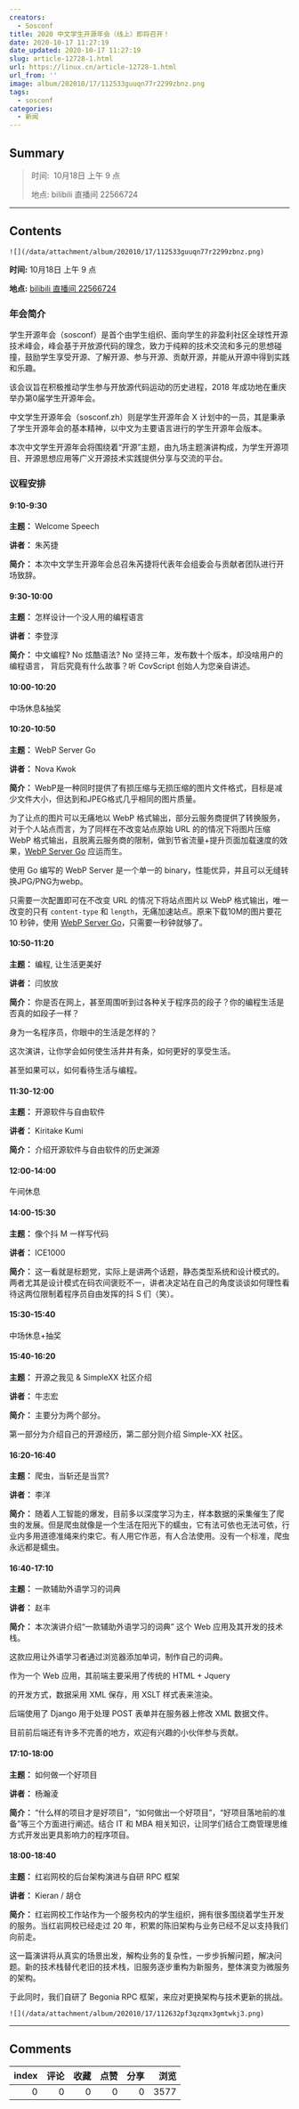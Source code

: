 ```yaml
---
creators:
  - Sosconf
title: 2020 中文学生开源年会（线上）即将召开！
date: 2020-10-17 11:27:19
date_updated: 2020-10-17 11:27:19
slug: article-12728-1.html
url: https://linux.cn/article-12728-1.html
url_from: ''
image: album/202010/17/112533guuqn77r2299zbnz.png
tags:
  - sosconf
categories:
  - 新闻
---
```


## Summary

> 时间:  10月18日 上午 9 点
> 
> 地点: bilibili 直播间 22566724

***

<!-- more -->

## Contents

`![](/data/attachment/album/202010/17/112533guuqn77r2299zbnz.png)`

**时间:** 10月18日 上午 9 点

**地点:** [bilibili 直播间 22566724](https://live.bilibili.com/22566724)

### 年会简介

学生开源年会（sosconf）是首个由学生组织、面向学生的非盈利社区全球性开源技术峰会，峰会基于开放源代码的理念，致力于纯粹的技术交流和多元的思想碰撞，鼓励学生享受开源、了解开源、参与开源、贡献开源，并能从开源中得到实践和乐趣。

该会议旨在积极推动学生参与开放源代码运动的历史进程，2018 年成功地在重庆举办第0届学生开源年会。

中文学生开源年会（sosconf.zh）则是学生开源年会 X 计划中的一员，其是秉承了学生开源年会的基本精神，以中文为主要语言进行的学生开源年会版本。

本次中文学生开源年会将围绕着“开源”主题，由九场主题演讲构成，为学生开源项目、开源思想应用等广义开源技术实践提供分享与交流的平台。

### 议程安排

#### 9:10-9:30

**主题：** Welcome Speech

**讲者：** 朱芮捷

**简介：** 本次中文学生开源年会总召朱芮捷将代表年会组委会与贡献者团队进行开场致辞。

#### 9:30-10:00

**主题：** 怎样设计一个没人用的编程语言

**讲者：** 李登淳

**简介：** 中文编程? No 炫酷语法? No 坚持三年，发布数十个版本，却没啥用户的编程语言， 背后究竟有什么故事？听 CovScript 创始人为您亲自讲述。

#### 10:00-10:20

中场休息&抽奖

#### 10:20-10:50

**主题：** WebP Server Go

**讲者：** Nova Kwok

**简介：** WebP是一种同时提供了有损压缩与无损压缩的图片文件格式，目标是减少文件大小，但达到和JPEG格式几乎相同的图片质量。

为了让点的图片可以无痛地以 WebP 格式输出，部分云服务商提供了转换服务，对于个人站点而言，为了同样在不改变站点原始 URL 的的情况下将图片压缩 WebP 格式输出，且脱离云服务商的限制，做到节省流量+提升页面加载速度的效果，[WebP Server Go](https://github.com/webp-sh/webp_server_go) 应运而生。

使用 Go 编写的 WebP Server 是一个单一的 binary，性能优异，并且可以无缝转换JPG/PNG为webp。

只需要一次配置即可在不改变 URL 的情况下将站点图片以 WebP 格式输出，唯一改变的只有 `content-type` 和 `length`，无痛加速站点。原来下载10M的图片要花 10 秒钟，使用 [WebP Server Go](https://github.com/webp-sh/webp_server_go)，只需要一秒钟就够了。

#### 10:50-11:20

**主题：** 编程, 让生活更美好

**讲者：** 闫放放

**简介：** 你是否在网上，甚至周围听到过各种关于程序员的段子？你的编程生活是否真的如段子一样？

身为一名程序员，你眼中的生活是怎样的？

这次演讲，让你学会如何使生活井井有条，如何更好的享受生活。

甚至如果可以，如何看待生活与编程。

#### 11:30-12:00

**主题：** 开源软件与自由软件

**讲者：** Kiritake Kumi

**简介：** 介绍开源软件与自由软件的历史渊源

#### 12:00-14:00

午间休息

#### 14:00-15:30

**主题：** 像个抖 M 一样写代码

**讲者：** ICE1000

**简介：** 这一看就是标题党，实际上是讲两个话题，静态类型系统和设计模式的。两者尤其是设计模式在码农间褒贬不一，讲者决定站在自己的角度谈谈如何理性看待这两位限制着程序员自由发挥的抖 S 们（笑）。

#### 15:30-15:40

中场休息+抽奖

#### 15:40-16:20

**主题：** 开源之我⻅ & SimpleXX 社区介绍

**讲者：** 牛志宏

**简介：** 主要分为两个部分。

第一部分为介绍自己的开源经历，第二部分则介绍 Simple-XX 社区。

#### 16:20-16:40

**主题：** 爬虫，当斩还是当赏?

**讲者：** 李洋

**简介：** 随着人工智能的爆发，目前多以深度学习为主，样本数据的采集催生了爬虫的发展。但是爬虫就像是一个生活在阳光下的蠕虫，它有法可依也无法可依，行业内多用道德准绳来约束它。有人用它作恶，有人合法使用。没有一个标准，爬虫永远都是蠕虫。

#### 16:40-17:10

**主题：** 一款辅助外语学习的词典

**讲者：** 赵丰

**简介：** 本次演讲介绍“一款辅助外语学习的词典” 这个 Web 应用及其开发的技术栈。

这款应用让外语学习者通过浏览器添加单词，制作自己的词典。

作为一个 Web 应用，其前端主要采用了传统的 HTML + Jquery

的开发方式，数据采用 XML 保存，用 XSLT 样式表来渲染。

后端使用了 Django 用于处理 POST 表单并在服务器上修改 XML 数据文件。

目前前后端还有许多不完善的地方，欢迎有兴趣的小伙伴参与贡献。

#### 17:10-18:00

**主题：** 如何做一个好项目

**讲者：** 杨瀚淩

**简介：** “什么样的项目才是好项目”，“如何做出一个好项目”，“好项目落地前的准备”等三个方面进行阐述。结合 IT 和 MBA 相关知识，让同学们结合工商管理思维方式开发出更具影响力的程序项目。

#### 18:00-18:40

**主题：** 红岩网校的后台架构演进与自研 RPC 框架

**讲者：** Kieran / 胡仓

**简介：** 红岩网校工作站作为一个服务校内的学生组织，拥有很多围绕着学生开发的服务。当红岩网校已经走过 20 年，积累的陈旧架构与业务已经不足以支持我们向前走。

这一篇演讲将从真实的场景出发，解构业务的复杂性，一步步拆解问题，解决问题。新的技术栈替代老旧的技术栈，旧服务逐步重构为新服务，整体演变为微服务的架构。

于此同时，我们自研了 Begonia RPC 框架，来应对更换架构与技术更新的挑战。

`![](/data/attachment/album/202010/17/112632pf3qzqmx3gmtwkj3.png)`

***

## Comments


|   index |   评论 |   收藏 |   点赞 |   分享 |   浏览 |
|--------:|-------:|-------:|-------:|-------:|-------:|
|       0 |      0 |      0 |      0 |      0 |   3577 |
